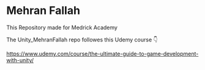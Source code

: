 # Mehran Fallah
This Repository made for Medrick Academy

  
The Unity_MehranFallah repo followes this Udemy course 👇

https://www.udemy.com/course/the-ultimate-guide-to-game-development-with-unity/
